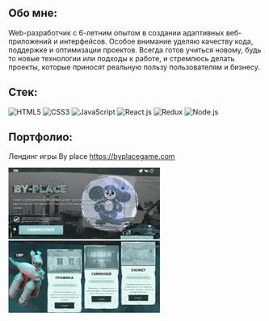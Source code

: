 ## Обо мне:
Web-разработчик с 6-летним опытом в создании адаптивных веб-приложений и интерфейсов. Особое внимание уделяю качеству кода, поддержке и оптимизации проектов.
Всегда готов учиться новому, будь то новые технологии или подходы к работе, и стремлюсь делать проекты, которые приносят реальную пользу пользователям и бизнесу.

## Стек: 
![HTML5](https://img.shields.io/badge/HTML5-E34F26?style=for-the-badge&logo=html5&logoColor=white) 
![CSS3](https://img.shields.io/badge/CSS3-1572B6?style=for-the-badge&logo=css3&logoColor=white)
![JavaScript](https://img.shields.io/badge/JavaScript-323330?style=for-the-badge&logo=javascript&logoColor=F7DF1E)
![React.js](https://img.shields.io/badge/React-20232A?style=for-the-badge&logo=react&logoColor=61DAFB)
![Redux](https://img.shields.io/badge/redux-764ABC?style=for-the-badge&logo=redux&logoColor=white)
![Node.js](https://img.shields.io/badge/Node.js-43853D?style=for-the-badge&logo=node.js&logoColor=white)

## Портфолио:
Лендинг игры By place 
<a href="https://byplacegame.com" target="_blank">https://byplacegame.com</a>
<div>
  <img src="https://github.com/IlyaGorin/IlyaGorin/blob/main/images/by_place.png" alt="Лендинг для игры" width="300" />
  <img src="https://github.com/IlyaGorin/IlyaGorin/blob/main/images/by_place2.png" alt="Лендинг для игры" width="300" />
</div>



